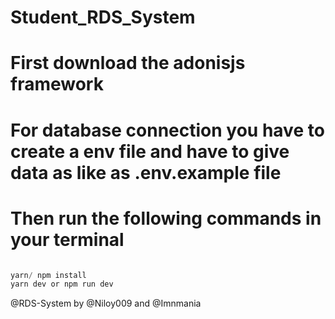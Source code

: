 # Student_RDS_System
# First download the adonisjs framework

# For database connection you have to create a env file and have to give data as like as .env.example file

# Then run the following commands in your terminal 
```Javascript

yarn/ npm install
yarn dev or npm run dev

```

@RDS-System by @Niloy009 and @Imnmania